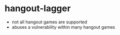 # hangout-lagger
- not all hangout games are supported
- abuses a vulnerability within many hangout games
